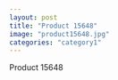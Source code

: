 ```yaml
---
layout: post
title: "Product 15648"
image: "product15648.jpg"
categories: "category1"
---
```

Product 15648
